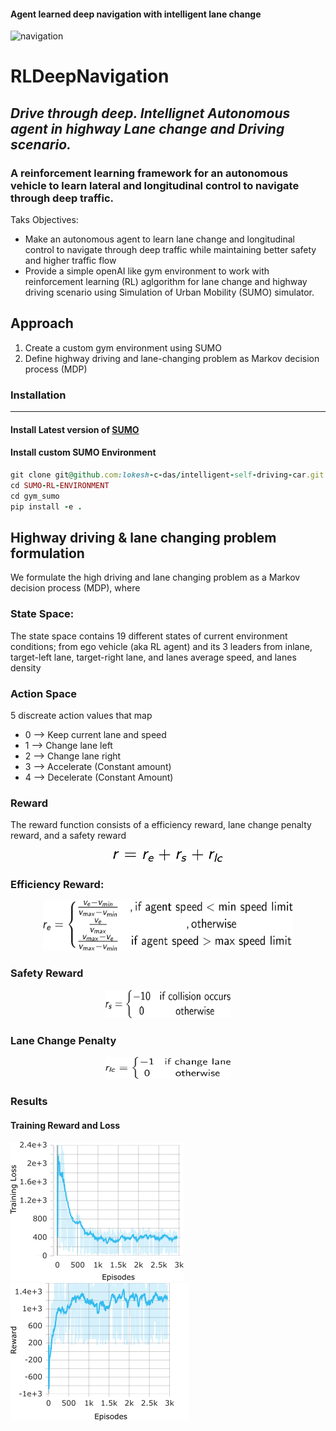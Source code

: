 #### Agent learned deep navigation with intelligent lane change
![navigation](./images/results/trimed-value.gif)

# RLDeepNavigation
## ***Drive through deep. Intellignet Autonomous agent in highway Lane change and Driving scenario.***

### A reinforcement learning framework for an autonomous vehicle to learn lateral and longitudinal control to navigate through deep traffic.

Taks Objectives:
- Make an autonomous agent to learn lane change and longitudinal control to navigate through deep traffic while maintaining better safety and higher traffic flow
- Provide a simple openAI like gym environment to work with reinforcement learning (RL) aglgorithm for lane change and highway driving scenario using Simulation of Urban Mobility (SUMO) simulator.


## Approach
1. Create a custom gym environment using SUMO
2. Define highway driving and lane-changing problem as Markov decision process (MDP)

### Installation
---
#### Install Latest version of [SUMO](https://sumo.dlr.de/docs/Downloads.php)
#### Install custom SUMO Environment
``` Ruby
git clone git@github.com:lokesh-c-das/intelligent-self-driving-car.git
cd SUMO-RL-ENVIRONMENT
cd gym_sumo
pip install -e .
```
## Highway driving & lane changing problem formulation
We formulate the high driving and lane changing problem as a Markov decision process (MDP), where
### State Space:
The state space contains 19 different states of current environment conditions; from ego vehicle (aka RL agent) and its 3 leaders from inlane, target-left lane, target-right lane, and lanes average speed, and lanes density
### Action Space
5 discreate action values that map
+ 0 --> Keep current lane and speed
+ 1 --> Change lane left
+ 2 --> Change lane right
+ 3 --> Accelerate (Constant amount)
+ 4 --> Decelerate (Constant Amount)
### Reward
The reward function consists of a efficiency reward, lane change penalty reward, and a safety reward

<p align="center">
    <img src="./images/reward.png" withd="100" height="20">
</p>

### Efficiency Reward:
<p align="center">
    <img src="./images/efficiency_reward.png" width="400" height="80" />
</p>

### Safety Reward
<p align="center">
    <img src="./images/safety.png" width="200" height="45"/>
</p>

### Lane Change Penalty
<p align="center">
    <img src="./images/lc_penalty.png" width="200" height="35"/>
</p>

### Results

#### Training Reward and Loss
![Loss](./images/results/Loss_train-2.png)![Reward](./images/results/Reward_Train-2.png)

